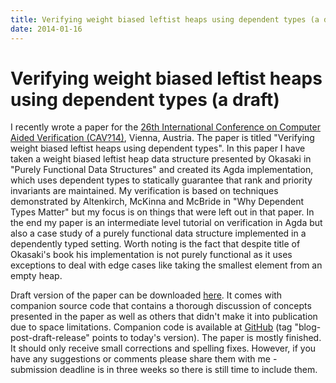 ```yaml
---
title: Verifying weight biased leftist heaps using dependent types (a draft)
date: 2014-01-16
---
```


Verifying weight biased leftist heaps using dependent types (a draft)
=====================================================================

I recently wrote a paper for the [26th International Conference on Computer
Aided Verification (CAV?14)](http://cav2014.iaik.tugraz.at/), Vienna, Austria.
The paper is titled "Verifying weight biased leftist heaps using dependent
types".  In this paper I have taken a weight biased leftist heap data structure
presented by Okasaki in "Purely Functional Data Structures" and created its Agda
implementation, which uses dependent types to statically guarantee that rank and
priority invariants are maintained. My verification is based on techniques
demonstrated by Altenkirch, McKinna and McBride in "Why Dependent Types Matter"
but my focus is on things that were left out in that paper. In the end my paper
is an intermediate level tutorial on verification in Agda but also a case study
of a purely functional data structure implemented in a dependently typed
setting. Worth noting is the fact that despite title of Okasaki's book his
implementation is not purely functional as it uses exceptions to deal with edge
cases like taking the smallest element from an empty heap.

Draft version of the paper can be downloaded
[here](http://ics.p.lodz.pl/~stolarek/posts/wp-content/uploads/2014/01/dep-typed-wbl-heaps.pdf).
It comes with companion source code that contains a thorough discussion of
concepts presented in the paper as well as others that didn't make it into
publication due to space limitations. Companion code is available at
[GitHub](https://github.com/jstolarek/dep-typed-wbl-heaps) (tag
"blog-post-draft-release" points to today's version). The paper is mostly
finished. It should only receive small corrections and spelling fixes. However,
if you have any suggestions or comments please share them with me - submission
deadline is in three weeks so there is still time to include them.

